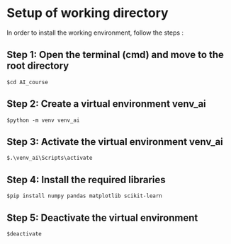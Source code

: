 
# Setup of working directory

In order to install the working environment, follow the steps :

## Step 1: Open the terminal (cmd) and move to the root directory

    $cd AI_course

## Step 2: Create a virtual environment venv_ai 

    $python -m venv venv_ai

## Step 3: Activate the virtual environment venv_ai 

    $.\venv_ai\Scripts\activate

## Step 4: Install the required libraries

    $pip install numpy pandas matplotlib scikit-learn

## Step 5: Deactivate the virtual environment

    $deactivate